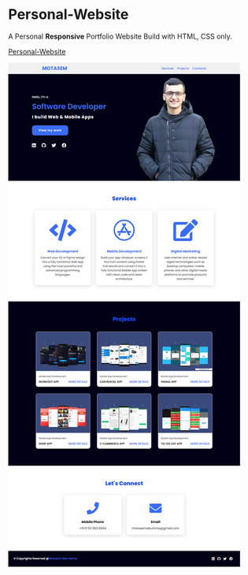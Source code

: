 # Personal-Website
A Personal **Responsive** Portfolio Website Build with HTML, CSS only.

[Personal-Website](https://motasemziad.github.io/Personal-Website/)

![Screenshot](img/personal_website4.png)
